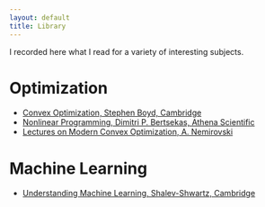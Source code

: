 ```yaml
---
layout: default
title: Library
---
```


I recorded here what I read for a variety of interesting subjects.

# Optimization

* [Convex Optimization, Stephen Boyd, Cambridge]()
* [Nonlinear Programming, Dimitri P. Bertsekas, Athena Scientific]()
* [Lectures on Modern Convex Optimization, A. Nemirovski](https://www2.isye.gatech.edu/~nemirovs/)

# Machine Learning

* [Understanding Machine Learning, Shalev-Shwartz, Cambridge]()
